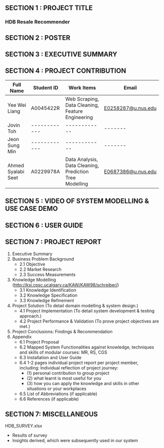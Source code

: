 ## SECTION 1 : PROJECT TITLE
### HDB Resale Recommender

## SECTION 2 : POSTER

## SECTION 3 : EXECUTIVE SUMMARY

## SECTION 4 : PROJECT CONTRIBUTION

| Full Name | Student ID | Work Items | Email |
|-----------|------------|------------|-------|
|Yee Wei Liang|A0045422R|Web Scraping, Data Cleaning, Feature Engineering |E0258287@u.nus.edu|
|Jovin Toh|------------|------------|-------|
|Jeon Sung Min|------------|------------|-------|
|Ahmed Syalabi Seet|A0229978A|Data Analysis, Data Cleaning, Prediction Tree Modelling|E0687386@u.nus.edu|

## SECTION 5 : VIDEO OF SYSTEM MODELLING & USE CASE DEMO

## SECTION 6 : USER GUIDE

## SECTION 7 : PROJECT REPORT

1. Executive Summary
2. Business Problem Background
    - 2.1 Objective
    - 2.2 Market Research
    - 2.3 Success Measurements
3. Knowledge Modelling (http://ksi.cpsc.ucalgary.ca/KAW/KAW98/schreiber/)
    - 3.1 Knowledge Identification
    - 3.2 Knowledge Specification
    - 3.3 Knowledge Refinement
4. Project Solution (To detail domain modelling & system design.)
    - 4.1 Project Implementation (To detail system development & testing approach.)
    - 4.2 Project Performance & Validation (To prove project objectives are met.)
5. Project Conclusions: Findings & Recommendation
6. Appendix 
    - 6.1 Project Proposal
    - 6.2 Mapped System Functionalities against knowledge, techniques and skills of modular courses: MR, RS, CGS
    - 6.3 Installation and User Guide
    - 6.4 1-2 pages individual project report per project member, including: Individual reflection of project journey:
      - (1) personal contribution to group project 
      - (2) what learnt is most useful for you 
      - (3) how you can apply the knowledge and skills in other situations or your workplaces
    - 6.5 List of Abbreviations (if applicable)
    - 6.6 References (if applicable)

## SECTION 7: MISCELLANEOUS

HDB_SURVEY.xlsx

- Results of survey
- Insights derived, which were subsequently used in our system
